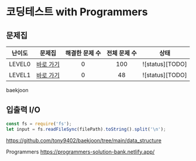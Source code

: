 # 코딩테스트 with Programmers

## 문제집

| 난이도 | 문제집 | 해결한 문제 수 | 전체 문제 수 | 상태 |
| :--: |:--: |:--: |:--: |:--: |
| LEVEL0 | [바로 가기]([./level0](https://school.programmers.co.kr/learn/challenges?order=acceptance_desc&statuses=unsolved%2Csolved&languages=javascript&page=1&levels=0)) | 0 | 100 | ![status][TODO] |
| LEVEL1 | [바로 가기](./level1) | 0 | 48 | ![status][TODO] |

baekjoon

## 입출력 I/O

```javascript
const fs = require('fs');
let input = fs.readFileSync(filePath).toString().split('\n');
```

<https://github.com/tony9402/baekjoon/tree/main/data_structure>

Programmers
<https://programmers-solution-bank.netlify.app/>
